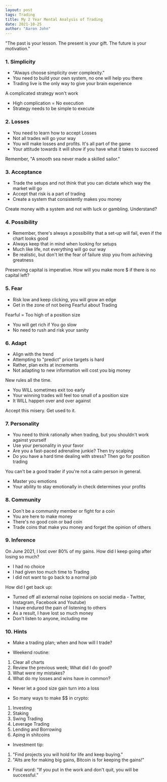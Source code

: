 ```yaml
---
layout: post
tags: Trading
title: My 2 Year Mental Analysis of Trading
date: 2021-10-25
author: "Aaron John"
---
```


"The past is your lesson. The present is your gift. The future is your motivation."

### 1. Simplicity

- "Always choose simplicity over complexity."
- You need to build your own system, no one will help you there
- Trading live is the only way to give your brain experience

A complicated strategy won't work
- High complication = No execution
- Strategy needs to be simple to execute

### 2. Losses

- You need to learn how to accept Losses
- Not all trades will go your way
- You will make losses and profits. It's all part of the game
- Your attitude towards it will show if you have what it takes to succeed

Remember, "A smooth sea never made a skilled sailor."

### 3. Acceptance

- Trade the setups and not think that you can dictate which way the market will go
- Accept that risk is a part of trading
- Create a system that consistently makes you money

Create money with a system and not with luck or gambling.
Understand?

### 4. Possibility

- Remember, there's always a possibility that a set-up will fail, even if the chart looks good
- Always keep that in mind when looking for setups
- Much like life, not everything will go our way
- Be realistic, but don't let the fear of failure stop you from achieving greatness

Preserving capital is imperative.
How will you make more $ if there is no capital left?

### 5. Fear

- Risk low and keep clicking, you will grow an edge
- Get in the zone of not being Fearful about Trading

Fearful = Too high of a position size

- You will get rich if You go slow
- No need to rush and risk your sanity

### 6. Adapt

- Align with the trend
- Attempting to "predict" price targets is hard
- Rather, plan exits at increments
- Not adapting to new information will cost you big money

New rules all the time.

- You WILL sometimes exit too early
- Your winning trades will feel too small of a position size
- It WILL happen over and over against

Accept this misery.
Get used to it.

### 7. Personality

- You need to think rationally when trading, but you shouldn't work against yourself
- Use your personality in your favor
- Are you a fast-paced adrenaline junkie? Then try scalping
- Do you have a hard time dealing with stress? Then go for position trading

You can't be a good trader if you're not a calm person in general.

- Master you emotions
- Your ability to stay emotionally in check determines your profits

### 8. Community

- Don't be a community member or fight for a coin
- You are here to make money
- There's no good coin or bad coin
- Trade coins that make you money and forget the opinion of others

### 9. Inference

On June 2021, I lost over 80% of my gains.
How did I keep going after losing so much?
- I had no choice
- I had given too much time to Trading
- I did not want to go back to a normal job

How did I get back up:
- Turned off all external noise (opinions on social media - Twitter, Instagram, Facebook and Youtube)
- I have endured the pain of listening to others
- As a result, I have lost so much money
- Don't listen to anyone, including me

### 10. Hints

- Make a trading plan; when and how will I trade?

- Weekend routine:
1. Clear all charts
2. Review the previous week; What did I do good?
3. What were my mistakes?
4. What do my losses and wins have in common?

- Never let a good size gain turn into a loss

- So many ways to make $$ in crypto:
1. Investing
2. Staking
3. Swing Trading
4. Leverage Trading
5. Lending and Borrowing
5. Aping in shitcoins

- Investment tip:
1. "Find projects you will hold for life and keep buying."
2. "Alts are for making big gains, Bitcoin is for keeping the gains!"

- Final word:
"If you put in the work and don't quit, you will be successful."
